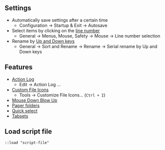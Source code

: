 ## Settings

 - Automatically save settings after a certain time
   - Configuration → Startup & Exit → Autosave
 - Select items by clicking on the [line number](https://www.xyplorer.com/release_12.70.php#LNS)
   - General → Menus, Mouse, Safety → Mouse → Line number selection
 - Rename by [Up and Down keys](https://www.xyplorer.com/release_9.80.php#SerialRenameUpDown)
   - General → Sort and Rename → Rename → Serial rename by Up and Down keys

## Features

 - [Action Log](https://www.xyplorer.com/release_8.60.php#actionlog)
   - Edit → Action Log ...
 - [Custom File Icons](https://www.xyplorer.com/release_12.40.php#CFI)
   - Tools → Customize File Icons... (`Ctrl + I`)
 - [Mouse Down Blow Up](https://www.xyplorer.com/highlights.php#mdbu)
 - [Paper folders](https://www.xyplorer.com/release_14.30.php#PF)
 - [Quick select](https://www.xyplorer.com/release_15.00.php#QuickSelect)
 - [Tabsets](https://www.xyplorer.com/release_10.70.php#tabsets)

## Load script file

```
::load "script-file"
```